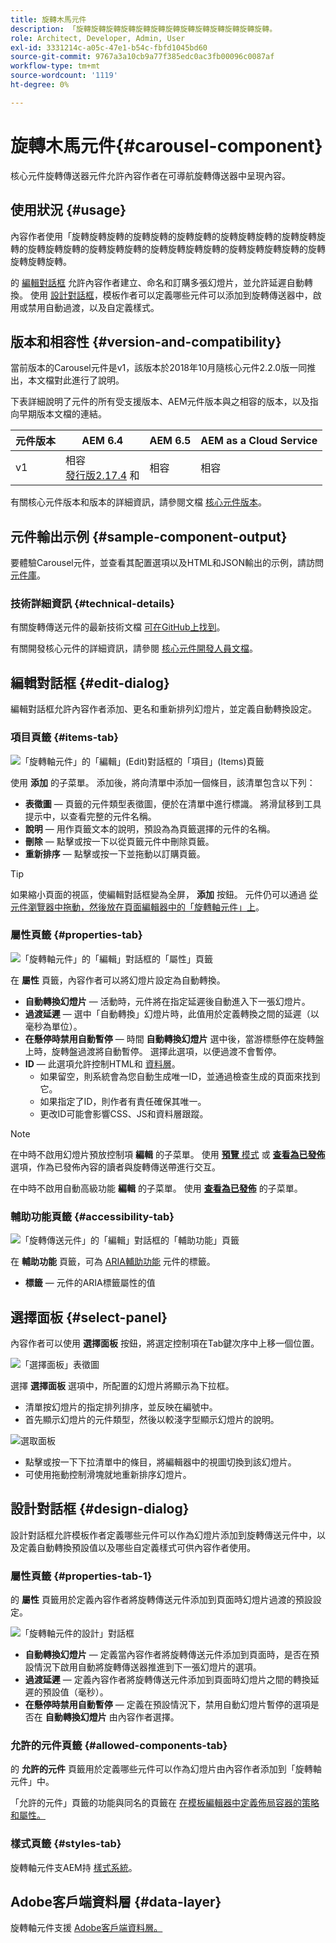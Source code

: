 ```yaml
---
title: 旋轉木馬元件
description: 「旋轉旋轉旋轉旋轉旋轉旋轉旋轉旋轉旋轉旋轉旋轉旋轉旋轉。
role: Architect, Developer, Admin, User
exl-id: 3331214c-a05c-47e1-b54c-fbfd1045bd60
source-git-commit: 9767a3a10cb9a77f385edc0ac3fb00096c0087af
workflow-type: tm+mt
source-wordcount: '1119'
ht-degree: 0%

---
```


# 旋轉木馬元件{#carousel-component}

核心元件旋轉傳送器元件允許內容作者在可導航旋轉傳送器中呈現內容。

## 使用狀況 {#usage}

內容作者使用「旋轉旋轉旋轉的旋轉旋轉的旋轉旋轉的旋轉旋轉旋轉的旋轉旋轉旋轉的旋轉旋轉旋轉的旋轉旋轉旋轉的旋轉旋轉旋轉旋轉的旋轉旋轉旋轉旋轉的旋轉旋轉旋轉旋轉。

的 [編輯對話框](#edit-dialog) 允許內容作者建立、命名和訂購多張幻燈片，並允許延遲自動轉換。 使用 [設計對話框](#design-dialog)，模板作者可以定義哪些元件可以添加到旋轉傳送器中，啟用或禁用自動過渡，以及自定義樣式。

## 版本和相容性 {#version-and-compatibility}

當前版本的Carousel元件是v1，該版本於2018年10月隨核心元件2.2.0版一同推出，本文檔對此進行了說明。

下表詳細說明了元件的所有受支援版本、AEM元件版本與之相容的版本，以及指向早期版本文檔的連結。

| 元件版本 | AEM 6.4 | AEM 6.5 | AEM as a Cloud Service  |
|--- |--- |--- |---|
| v1 | 相容<br>[發行版2.17.4](/help/versions.md) 和 | 相容 | 相容 |

有關核心元件版本和版本的詳細資訊，請參閱文檔 [核心元件版本](/help/versions.md)。

## 元件輸出示例 {#sample-component-output}

要體驗Carousel元件，並查看其配置選項以及HTML和JSON輸出的示例，請訪問 [元件庫](https://adobe.com/go/aem_cmp_library_carousel)。

### 技術詳細資訊 {#technical-details}

有關旋轉傳送元件的最新技術文檔 [可在GitHub上找到](https://adobe.com/go/aem_cmp_tech_carousel_v1)。

有關開發核心元件的詳細資訊，請參閱 [核心元件開發人員文檔](/help/developing/overview.md)。

## 編輯對話框 {#edit-dialog}

編輯對話框允許內容作者添加、更名和重新排列幻燈片，並定義自動轉換設定。

### 項目頁籤 {#items-tab}

![「旋轉軸元件」的「編輯」(Edit)對話框的「項目」(Items)頁籤](/help/assets/carousel-edit-items.png)

使用 **添加** 的子菜單。 添加後，將向清單中添加一個條目，該清單包含以下列：

* **表徵圖**  — 頁籤的元件類型表徵圖，便於在清單中進行標識。 將滑鼠移到工具提示中，以查看完整的元件名稱。
* **說明**  — 用作頁籤文本的說明，預設為為頁籤選擇的元件的名稱。
* **刪除**  — 點擊或按一下以從頁籤元件中刪除頁籤。
* **重新排序**  — 點擊或按一下並拖動以訂購頁籤。

>[!TIP]
>
>如果縮小頁面的視區，使編輯對話框變為全屏， **添加** 按鈕。 元件仍可以通過 [從元件瀏覽器中拖動，然後放在頁面編輯器中的「旋轉軸元件」上](https://experienceleague.adobe.com/docs/experience-manager-cloud-service/sites/authoring/fundamentals/editing-content.html#inserting-a-component-from-the-components-browser)。

### 屬性頁籤 {#properties-tab}

![「旋轉軸元件」的「編輯」對話框的「屬性」頁籤](/help/assets/carousel-edit-properties.png)

在 **屬性** 頁籤，內容作者可以將幻燈片設定為自動轉換。

* **自動轉換幻燈片**  — 活動時，元件將在指定延遲後自動進入下一張幻燈片。
* **過渡延遲**  — 選中「自動轉換」幻燈片時，此值用於定義轉換之間的延遲（以毫秒為單位）。
* **在懸停時禁用自動暫停**  — 時間 **自動轉換幻燈片** 選中後，當游標懸停在旋轉盤上時，旋轉盤過渡將自動暫停。 選擇此選項，以便過渡不會暫停。
* **ID**  — 此選項允許控制HTML和 [資料層](/help/developing/data-layer/overview.md)。
   * 如果留空，則系統會為您自動生成唯一ID，並通過檢查生成的頁面來找到它。
   * 如果指定了ID，則作者有責任確保其唯一。
   * 更改ID可能會影響CSS、JS和資料層跟蹤。

>[!NOTE]
>
>在中時不啟用幻燈片預放控制項 **編輯** 的子菜單。 使用 [**預覽** 模式](https://experienceleague.adobe.com/docs/experience-manager-cloud-service/sites/authoring/fundamentals/editing-content.html#preview-mode) 或 **[查看為已發佈](https://experienceleague.adobe.com/docs/experience-manager-cloud-service/sites/authoring/fundamentals/editing-content.html#view-as-published)** 選項，作為已發佈內容的讀者與旋轉傳送帶進行交互。
>
>在中時不啟用自動高級功能 **編輯** 的子菜單。 使用 **[查看為已發佈](https://experienceleague.adobe.com/docs/experience-manager-cloud-service/sites/authoring/fundamentals/editing-content.html#view-as-published)** 的子菜單。

### 輔助功能頁籤 {#accessibility-tab}

![「旋轉傳送元件」的「編輯」對話框的「輔助功能」頁籤](/help/assets/carousel-edit-accessibility.png)

在 **輔助功能** 頁籤，可為 [ARIA輔助功能](https://www.w3.org/WAI/standards-guidelines/aria/) 元件的標籤。

* **標籤**  — 元件的ARIA標籤屬性的值

## 選擇面板 {#select-panel}

內容作者可以使用 **選擇面板** 按鈕，將選定控制項在Tab鍵次序中上移一個位置。

![「選擇面板」表徵圖](/help/assets/select-panel-icon.png)

選擇 **選擇面板** 選項中，所配置的幻燈片將顯示為下拉框。

* 清單按幻燈片的指定排列排序，並反映在編號中。
* 首先顯示幻燈片的元件類型，然後以較淺字型顯示幻燈片的說明。

![選取面板](/help/assets/select-panel-popover.png)

* 點擊或按一下下拉清單中的條目，將編輯器中的視圖切換到該幻燈片。
* 可使用拖動控制滑塊就地重新排序幻燈片。

## 設計對話框 {#design-dialog}

設計對話框允許模板作者定義哪些元件可以作為幻燈片添加到旋轉傳送元件中，以及定義自動轉換預設值以及哪些自定義樣式可供內容作者使用。

### 屬性頁籤 {#properties-tab-1}

的 **屬性** 頁籤用於定義內容作者將旋轉傳送元件添加到頁面時幻燈片過渡的預設設定。

![「旋轉軸元件的設計」對話框](/help/assets/carousel-design.png)

* **自動轉換幻燈片**  — 定義當內容作者將旋轉傳送元件添加到頁面時，是否在預設情況下啟用自動將旋轉傳送器推進到下一張幻燈片的選項。
* **過渡延遲**  — 定義內容作者將旋轉傳送元件添加到頁面時幻燈片之間的轉換延遲的預設值（毫秒）。
* **在懸停時禁用自動暫停**  — 定義在預設情況下，禁用自動幻燈片暫停的選項是否在 **自動轉換幻燈片** 由內容作者選擇。

### 允許的元件頁籤 {#allowed-components-tab}

的 **允許的元件** 頁籤用於定義哪些元件可以作為幻燈片由內容作者添加到「旋轉軸元件」中。

「允許的元件」頁籤的功能與同名的頁籤在 [在模板編輯器中定義佈局容器的策略和屬性。](https://experienceleague.adobe.com/docs/experience-manager-cloud-service/sites/authoring/features/templates.html)

### 樣式頁籤 {#styles-tab}

旋轉軸元件支AEM持 [樣式系統](/help/get-started/authoring.md#component-styling)。

## Adobe客戶端資料層 {#data-layer}

旋轉軸元件支援 [Adobe客戶端資料層。](/help/developing/data-layer/overview.md)

